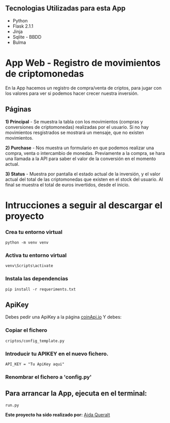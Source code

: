 ## Tecnologias Utilizadas para esta App
- Python
- Flask 2.1.1
- Jinja
- Sqlite - BBDD
- Bulma


# App Web - Registro de movimientos de criptomonedas

En la App hacemos un registro de compra/venta de criptos, para jugar con los valores para ver si podemos hacer crecer nuestra inversión.

## Páginas

**1) Principal** - Se muestra la tabla con los movimientos (compras y conversiones de criptomonedas) realizadas por el usuario.
Si no hay movimientos resgistrados se mostrará un mensaje, que no existen movimientos.

**2) Purchase** - Nos muestra un formulario en que podemos realizar una compra, venta o intercambio de monedas. Previamente a la compra, se hara una llamada a la API para saber el valor de la conversión en el  momento actual.

**3) Status** - Muestra por pantalla el estado actual de la inversión, y el valor actual del total de las criptomonedas que existen en el
stock del usuario. Al final se muestra el total de euros invertidos, desde el inicio.


# Intrucciones a seguir al descargar el proyecto
### **Crea tu entorno virtual**

```
python -m venv venv
```

### Activa tu entorno virtual

```
venv\Scripts\activate
```
### Instala las dependencias

```
pip install -r requeriments.txt
```

## **ApiKey**

Debes pedir una ApiKey a la página [coinApi.io](https://www.coinapi.io/)
Y debes:

### Copiar el fichero
```
criptos/config_template.py
```

### Introducir tu APIKEY en el nuevo fichero.
```
API_KEY = "Tu ApiKey aqui"
```

### Renombrar el fichero a 'config.py'

## Para arrancar la App, ejecuta en el terminal:
```
run.py
```


**Este proyecto ha sido realizado por:**
[Aida Queralt](https://github.com/AidaQ27)

